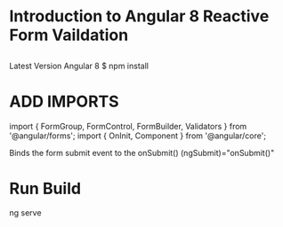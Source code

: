 # Introduction to Angular 8 Reactive Form Vaildation

## 
Latest Version Angular 8 
$ npm install

# ADD IMPORTS
import { FormGroup, FormControl, FormBuilder, Validators } from '@angular/forms';
import { OnInit, Component } from '@angular/core';

Binds the form submit event to the onSubmit()
(ngSubmit)="onSubmit()"

# Run Build 
ng serve
